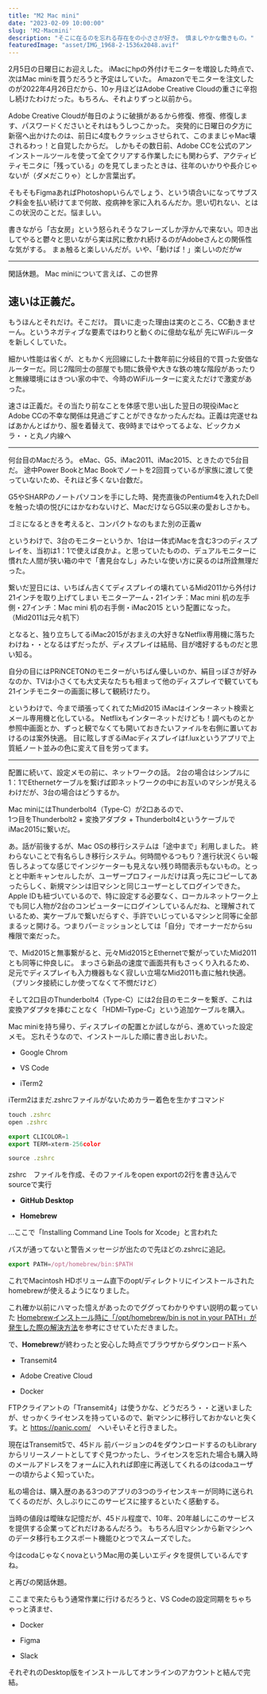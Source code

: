 ```yaml
---
title: "M2 Mac mini"
date: "2023-02-09 10:00:00"
slug: 'M2-Macmini'
description: "そこに在るのを忘れる存在をの小ささが好き。 慎ましやかな働きもの。"
featuredImage: "asset/IMG_1968-2-1536x2048.avif"
---
```

2月5日の日曜日にお迎えした。 iMacにhpの外付けモニターを増設した時点で、次はMac miniを買うだろうと予定はしていた。 Amazonでモニターを注文したのが2022年4月26日だから、10ヶ月ほどはAdobe Creative Cloudの重さに辛抱し続けたわけだった。もちろん、それよりずっと以前から。

Adobe Creative Cloudが毎日のように破損があるから修復、修復、修復します、パスワードくださいとそれはもうしつこかった。 突発的に日曜日の夕方に新宿へ出かけたのは、前日に4度もクラッシュさせられて、このままじゃMac壊されるわっ！と自覚したからだ。 しかもその数日前、Adobe CCを公式のアンインストールツールを使って全てクリアする作業したにも関わらず、アクティビティモニタに「残っている」のを見てしまったときは、往年のいかりや長介じゃないが（ダメだこりゃ）としか言葉出ず。

そもそもFigmaあればPhotoshopいらんでしょう、という頃合いになってサブスク料金を払い続けてまで何故、疫病神を家に入れるんだか。思い切れない、とはこの状況のことだ。悩ましい。

書きながら「古女房」という怒られそうなフレーズしか浮かんで来ない。叩き出してやると鬱々と思いながら実は尻に敷かれ続けるのがAdobeさんとの関係性な気がする。 まぁ触ると楽しいんだが。いや、「動けば！」楽しいのだがw

<hr>

<section style="margin-bottom: 2em;">
閑話休題。 Mac miniについて言えば、この世界
</section>



<h2>速いは正義だ。</h2>

もうほんとそれだけ。そこだけ。 買いに走った理由は実のところ、CC動きませーん。というネガティブな要素ではわりと動くのに億劫な私が 先にWiFiルータを新しくしていた。

細かい性能は省くが、ともかく光回線にした十数年前に分岐目的で買った安価なルーターだ。同じ2階同士の部屋でも間に鉄骨や大きな鉄の塊な階段があったりと無線環境にはきつい家の中で、今時のWiFiルーターに変えただけで激変があった。

速さは正義だ。その当たり前なことを体感で思い出した翌日の現役iMacとAdobe CCの不幸な関係は見過ごすことができなかったんだね。正義は完遂せねばあかんとばかり、服を着替えて、夜9時まではやってるよな、ビックカメラ・・と丸ノ内線へ

<hr>

何台目のMacだろう。 eMac、G5、iMac2011、iMac2015、ときたので5台目だ。 途中Power BookとMac Bookでノートを2回買っているが家族に渡して使っていないため、それほど多くない台数だ。

G5やSHARPのノートパソコンを手にした時、発売直後のPentium4を入れたDellを触った頃の悦びにはかなわないけど、MacだけならG5以来の愛おしさかも。

ゴミになるときを考えると、コンパクトなのもまた別の正義w

というわけで、3台のモニターというか、1台は一体式iMacを含む3つのディスプレイを、当初は1：1で使えば良かよ。と思っていたものの、デュアルモニターに慣れた人間が狭い箱の中で「書見台なし」みたいな使い方に戻るのは所詮無理だった。

繋いだ翌日には、いちばん古くてディスプレイの壊れているMid2011から外付け21インチを取り上げてしまい モニターアーム・21インチ：Mac mini 机の左手側・27インチ：Mac mini 机の右手側・iMac2015 という配置になった。（Mid2011は元々机下）

となると、独り立ちしてるiMac2015がおまえの大好きなNetflix専用機に落ちたわけね・・となるはずだったが、ディスプレイは結局、目が嗜好するものだと思い知る。

自分の目にはPRiNCETONのモニターがいちばん優しいのか、絹目っぽさが好みなのか、TVは小さくても大丈夫なたちも相まって他のディスプレイで観ていても21インチモニターの画面に移して観続けたり。

というわけで、今まで頑張ってくれてたMid2015 iMacはインターネット検索とメール専用機と化している。 Netflixもインターネットだけども！調べものとか参照中画面とか、ずっと観でなくても開いておきたいファイルを右側に置いておけるのは案外快適。 目に眩しすぎるiMacディスプレイはf.luxというアプリで上質紙ノート並みの色に変えて目を労ってます。

<hr>

配置に続いて、設定メモの前に、ネットワークの話。 2台の場合はシンプルに1：1でEthernetケーブルを繋げば即ネットワークの中にお互いのマシンが見えるわけだが、3台の場合はどうするか。

Mac miniにはThunderbolt4（Type-C）が2口あるので、　　　　　　　　　　　　　　　　　　　　　　　　　　　　　　　　　　　　　　　　　　　　　　　　　　　　　　　　　　　　　　　　　　　　　　　　　　　　　　　　　　　　　　　　　　　　　　　　　　　1つ目をThunderbolt2 + 変換アダプタ + Thunderbolt4というケーブルでiMac2015に繋いだ。

あ。話が前後するが、Mac OSの移行システムは「途中まで」利用しました。 終わらないことで有名らしき移行システム。何時間やるつもり？進行状況くらい報告しろよってな感じでインジケーターも見えない残り時間表示もないもの。とっとと中断キャンセルしたが、ユーザープロフィールだけは真っ先にコピーしてあったらしく、新規マシンは旧マシンと同じユーザーとしてログインできた。 Apple IDも紐づいているので、特に設定する必要なく、ローカルネットワーク上でも同じ人物が2台のコンピューターにログインしているんだね、と理解されているため、実ケーブルで繋いだらすぐ、手許でいじっているマシンと同等に全部まるッと開ける。つまりパーミッションとしては「自分」でオーナーだからsu権限で楽だった。

で、Mid2015と無事繋がると、元々Mid2015とEthernetで繋がっていたMid2011とも同等に仲良しに。 まっさら新品の速度で画面共有もさっくり入れるため、足元でディスプレイも入力機器もなく寂しい立場なMid2011も直に触れ快適。（プリンタ接続にしか使ってなくて不憫だけど）

そして2口目のThunderbolt4（Type-C）には2台目のモニターを繋ぎ、これは変換アダプタを挿むことなく「HDMI–Type-C」という追加ケーブルを購入。

Mac miniを持ち帰り、ディスプレイの配置とか試しながら、進めていった設定メモ。 忘れそうなので、インストールした順に書き出しおいた。

- Google Chrom

- VS Code

- iTerm2

iTerm2はまだ.zshrcファイルがないためカラー着色を生かすコマンド




```js
touch .zshrc
open .zshrc

export CLICOLOR=1
export TERM=xterm-256color

source .zshrc
```


zshrc　ファイルを作成、そのファイルをopen exportの2行を書き込んでsourceで実行

- **GitHub Desktop**

- **Homebrew**

…ここで「Installing Command Line Tools for Xcode」と言われた

パスが通ってないと警告メッセージが出たので先ほどの.zshrcに追記。


```js
export PATH=/opt/homebrew/bin:$PATH
```

これでMacintosh HDボリューム直下のopt/ディレクトリにインストールされたhomebrewが使えるようになりました。

これ確か以前にハマった憶えがあったのでググってわかりやすい説明の載っていた
<a href="https://chicog.me/posts/sr4qml2wg#google_vignette" target="_blank" rel="noopener noreferrer">Homebrewインストール時に「/opt/homebrew/bin is not in your PATH」が発生した際の解決方法</a>を参考にさせていただきました。

で、**Homebrew**が終わったと安心した時点でブラウザからダウンロード系へ

- Transemit4

- Adobe Creative Cloud

- Docker

FTPクライアントの「Transemit4」は使うかな、どうだろう・・と迷いましたが、せっかくライセンスを持っているので、新マシンに移行しておかないと失くす。と <a href="https://panic.com/" target="_blank" rel="noopener noreferrer">https://panic.com/</a>　へいそいそと行きました。




現在はTransemit5で、45ドル 前バージョンの4をダウンロードするのもLibraryからリリースノートとしてすぐ見つかったし、ライセンスを忘れた場合も購入時のメールアドレスをフォームに入れれば即座に再送してくれるのはcodaユーザーの頃からよく知っていた。

私の場合は、購入歴のある3つのアプリの3つのライセンスキーが同時に送られてくるのだが、久しぶりにこのサービスに接するといたく感動する。

当時の値段は曖昧な記憶だが、45ドル程度で、10年、20年越しにこのサービスを提供する企業ってどれだけあるんだろう。 もちろん旧マシンから新マシンへのデータ移行もエクスポート機能ひとつでスムーズでした。

今はcodaじゃなくnovaというMac用の美しいエディタを提供しているんですね。

と再びの閑話休題。

ここまで来たらもう通常作業に行けるだろうと、VS Codeの設定同期をちゃちゃっと済ませ、

- Docker

- Figma

- Slack

それぞれのDesktop版をインストールしてオンラインのアカウントと結んで完結。


